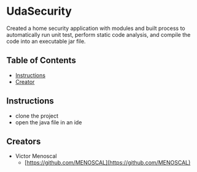 # UdaSecurity

Created a home security application with modules and built process to automatically run unit test, perform static code analysis, and compile the code into an executable jar file.

## Table of Contents

* [Instructions](#instructions)
* [Creator](#creators)

## Instructions

* clone the project
* open the java file in an ide

## Creators

* Victor Menoscal
    - [https://github.com/MENOSCAL](https://github.com/MENOSCAL)